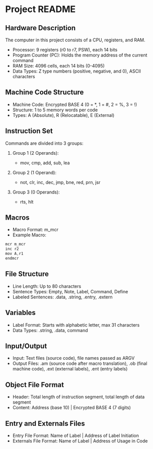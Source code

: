 # Project README

## Hardware Description

The computer in this project consists of a CPU, registers, and RAM.

- Processor: 9 registers (r0 to r7, PSW), each 14 bits
- Program Counter (PC): Holds the memory address of the current command
- RAM Size: 4096 cells, each 14 bits (0-4095)
- Data Types: Z type numbers (positive, negative, and 0), ASCII characters

## Machine Code Structure

- Machine Code: Encrypted BASE 4 (0 = *, 1 = #, 2 = %, 3 = !)
- Structure: 1 to 5 memory words per code
- Types: A (Absolute), R (Relocatable), E (External)

## Instruction Set

Commands are divided into 3 groups:

1. Group 1 (2 Operands):
   - mov, cmp, add, sub, lea

2. Group 2 (1 Operand):
   - not, clr, inc, dec, jmp, bne, red, prn, jsr

3. Group 3 (0 Operands):
   - rts, hlt

## Macros

- Macro Format: m_mcr
- Example Macro:
```c
mcr m_mcr
inc r2
mov A,r1
endmcr
```

## File Structure

- Line Length: Up to 80 characters
- Sentence Types: Empty, Note, Label, Command, Define
- Labeled Sentences: .data, .string, .entry, .extern

## Variables

- Label Format: Starts with alphabetic letter, max 31 characters
- Data Types: .string, .data, command

## Input/Output

- Input: Text files (source code), file names passed as ARGV
- Output Files: .am (source code after macro translation), .ob (final machine code), .ext (external labels), .ent (entry labels)

## Object File Format

- Header: Total length of instruction segment, total length of data segment
- Content: Address (base 10) | Encrypted BASE 4 (7 digits)

## Entry and Externals Files

- Entry File Format: Name of Label | Address of Label Initiation
- Externals File Format: Name of Label | Address of Usage in Code
